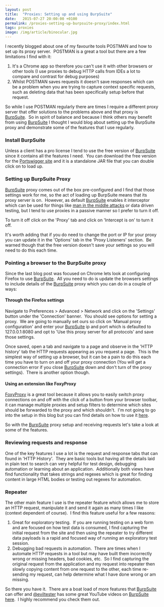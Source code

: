 ```yaml
---
layout: post
title:  "Proxies: Setting up and using BurpSuite"
date:   2015-07-27 20:00:00 +0100
permalink: /proxies-setting-up-burpsuite-proxy/index.html
tags: proxies
image: /img/article/binocular.jpg
---
```


I recently blogged about one of my favourite tools POSTMAN and how to set up its proxy server.  POSTMAN is a great a tool but there are a few limitations I find with it:
<ol>
	<li>It's a Chrome app so therefore you can't use it with other browsers or other tools (I use proxies to debug HTTP calls from IDEs a lot to compare and contrast for debug purposes)</li>
	<li>Whilst POSTMAN saves requests it doesn't save responses which can be a problem when you are trying to capture context specific requests, such as deleting data that has been specifically setup before that request.</li>
</ol>
So while I use POSTMAN regularly there are times I require a different proxy server that offer solutions to the problems above and that proxy is <a href="http://portswigger.net/">BurpSuite</a>.  So in spirit of balance and because I think others may benefit from using <a href="http://portswigger.net/">BurpSuite</a> I thought I would blog about setting up the BurpSuite proxy and demonstrate some of the features that I use regularly.
<h3>Install BurpSuite</h3>
Unless a client has a pro license I tend to use the free version of <a href="http://portswigger.net/">BurpSuite</a> since it contains all the features I need.  You can download the free version for the <a href="https://portswigger.net/burp/download.html">Portswigger site</a> and it is a standalone JAR file that you can double click on to load up.
<h3>Setting up BurpSuite Proxy</h3>
<a href="http://portswigger.net/">BurpSuite</a> proxy comes out of the box pre-configured and I find that those settings work for me, so the act of loading up BurpSuite means that its proxy server is on.  However, as default <a href="http://portswigger.net/">BurpSuite</a> enables it interceptor which can be used for things like <a href="https://en.wikipedia.org/wiki/Man-in-the-middle_attack">man in the middle attacks</a> or data driven testing, but I tend to use proxies in a passive manner so I prefer to turn it off.

To turn it off click on the 'Proxy' tab and click on 'Intercept is on' to turn it off.

It's worth adding that if you do need to change the port or IP for your proxy you can update it in the 'Options' tab in the 'Proxy Listeners' section.  Be warned though that the free version doesn't save your settings so you will need to do this each time.
<h3>Pointing a browser to the BurpSuite proxy</h3>
Since the last blog post was focused on Chrome lets look at configuring Firefox to use <a href="http://portswigger.net/">BurpSuite</a>.  All you need to do is update the browsers settings to include details of the <a href="http://portswigger.net/">BurpSuite</a> proxy which you can do in a couple of ways:
<h4>Through the Firefox settings</h4>
Navigate to Preferences &gt; Advanced &gt; Network and click on the 'Settings' button under the 'Connection' banner.  You should see options for setting a proxy.  We are going to manually set ours so click on 'Manual proxy configuration' and enter your <a href="http://portswigger.net/">BurpSuite</a> ip and port which is defaulted to 127.0.0.1:8080 and opt to 'Use this proxy server for all protocols' and save those settings.

Once saved, open a tab and navigate to a page and observe in the 'HTTP history' tab the HTTP requests appearing as you request a page.  This is the simplest way of setting up a browser, but it can be a pain to do this each time you have to turn on and off your proxy connection (You will get a connection error if you close <a href="http://portswigger.net/">BurpSuite</a> down and don't turn of the proxy settings).  There is another option though.
<h4>Using an extension like FoxyProxy</h4>
<a href="https://addons.mozilla.org/en-us/firefox/addon/foxyproxy-standard/">FoxyProxy</a> is a great tool because it allows you to easily switch proxy connections on and off with the click of a button from your browser toolbar, it can manage multiple proxies and setup filters to determine which sites should be forwarded to the proxy and which shouldn't.  I'm not going to go into the setup in this blog but you can find details on how to use it <a href="https://getfoxyproxy.org/mozilla/configuring/proxyservice-with-browser-extension.html">here</a>.

So with the <a href="http://portswigger.net/">BurpSuite</a> proxy setup and receiving requests let's take a look at some of the features.
<h3>Reviewing requests and response</h3>
One of the key features I use a lot is the request and response tabs that can found in 'HTTP History'.  They are basic tools but having all the details laid in plain text to search can very helpful for test design, debugging automation or learning about an application.  Additionally both views have find functionality that takes strings and regexes which is great for finding content in large HTML bodies or testing out regexes for automation.
<h3>Repeater</h3>
The other main feature I use is the repeater feature which allows me to store an HTTP request, manipulate it and send it again as many times I like (context dependent of course).  I find this feature useful for a few reasons:
<ol>
	<li>Great for exploratory testing.  If you are running testing on a web form and are focused on how test data is consumed, I find capturing the initial request from the site and then using the repeater to try different data payloads is a rapid and focused way of running an exploratory test session.</li>
	<li>Debugging bad requests in automation.  There are times when I automate HTTP requests in a tool but may have built them incorrectly wrong or missing headers, bad cookies, etc.  So I find capturing the original request from the application and my request into repeater then slowly copying content from one request to the other, each time re-sending my request, can help determine what I have done wrong or am missing.</li>
</ol>
So there you have it.  There are a boat load of more features that <a href="http://portswigger.net/">BurpSuite</a> can offer and <a href="https://twitter.com/eviltester">@eviltester</a> has some great YouTube videos on <a href="https://www.youtube.com/user/EviltesterVideos/search?query=burp+suite">BurpSuite here</a>.  I highly recommend you check them out.